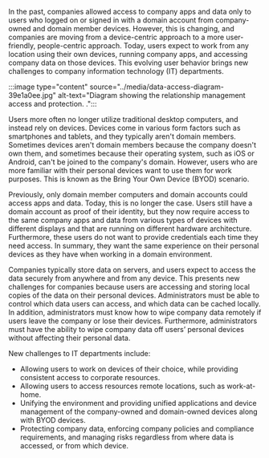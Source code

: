 In the past, companies allowed access to company apps and data only to users who logged on or signed in with a domain account from company-owned and domain member devices. However, this is changing, and companies are moving from a device-centric approach to a more user-friendly, people-centric approach. Today, users expect to work from any location using their own devices, running company apps, and accessing company data on those devices. This evolving user behavior brings new challenges to company information technology (IT) departments.

:::image type="content" source="../media/data-access-diagram-39e1a0ee.jpg" alt-text="Diagram showing the relationship management access and protection. .":::


Users more often no longer utilize traditional desktop computers, and instead rely on devices. Devices come in various form factors such as smartphones and tablets, and they typically aren't domain members. Sometimes devices aren't domain members because the company doesn't own them, and sometimes because their operating system, such as iOS or Android, can't be joined to the company's domain. However, users who are more familiar with their personal devices want to use them for work purposes. This is known as the Bring Your Own Device (BYOD) scenario.

Previously, only domain member computers and domain accounts could access apps and data. Today, this is no longer the case. Users still have a domain account as proof of their identity, but they now require access to the same company apps and data from various types of devices with different displays and that are running on different hardware architecture. Furthermore, these users do not want to provide credentials each time they need access. In summary, they want the same experience on their personal devices as they have when working in a domain environment.

Companies typically store data on servers, and users expect to access the data securely from anywhere and from any device. This presents new challenges for companies because users are accessing and storing local copies of the data on their personal devices. Administrators must be able to control which data users can access, and which data can be cached locally. In addition, administrators must know how to wipe company data remotely if users leave the company or lose their devices. Furthermore, administrators must have the ability to wipe company data off users’ personal devices without affecting their personal data.

New challenges to IT departments include:

 -  Allowing users to work on devices of their choice, while providing consistent access to corporate resources.
 -  Allowing users to access resources remote locations, such as work-at-home.
 -  Unifying the environment and providing unified applications and device management of the company-owned and domain-owned devices along with BYOD devices.
 -  Protecting company data, enforcing company policies and compliance requirements, and managing risks regardless from where data is accessed, or from which device.
